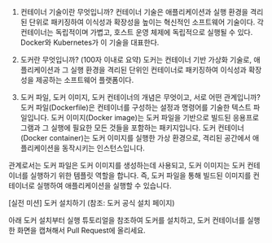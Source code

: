 1. 컨테이너 기술이란 무엇입니까?
컨테이너 기술은 애플리케이션과 실행 환경을 격리된 단위로 패키징하여 이식성과 확장성을 높이는 혁신적인 소프트웨어 기술이다.
각 컨테이너는 독립적이며 가볍고, 호스트 운영 체제에 독립적으로 실행될 수 있다. Docker와 Kubernetes가 이 기술을 대표한다.


2. 도커란 무엇입니까? (100자 이내로 요약)
도커는 컨테이너 기반 가상화 기술로,
애플리케이션과 그 실행 환경을 격리된 단위인 컨테이너로 패키징하여 이식성과 확장성을 제공하는 소프트웨어 플랫폼이다.

3. 도커 파일, 도커 이미지, 도커 컨테이너의 개념은 무엇이고, 서로 어떤 관계입니까?
도커 파일(Dockerfile)은 컨테이너를 구성하는 설정과 명령어를 기술한 텍스트 파일입니다.
도커 이미지(Docker image)는 도커 파일을 기반으로 빌드된 응용프로그램과 그 실행에 필요한 모든 것들을 포함하는 패키지입니다.
도커 컨테이너(Docker container)는 도커 이미지를 실행한 가상 환경으로, 격리된 공간에서 애플리케이션을 동작시키는 인스턴스입니다.

관계로서는 도커 파일은 도커 이미지를 생성하는데 사용되고, 도커 이미지는 도커 컨테이너를 실행하기 위한 템플릿 역할을 합니다.
즉, 도커 파일을 통해 빌드된 이미지를 컨테이너로 실행하여 애플리케이션을 실행할 수 있습니다.


[실전 미션] 도커 설치하기 (참조: 도커 공식 설치 페이지)

아래 도커 설치부터 실행 튜토리얼을 참조하여 도커를 설치하고, 도커 컨테이너를 실행한 화면을 캡쳐해서 Pull Request에 올리세요.